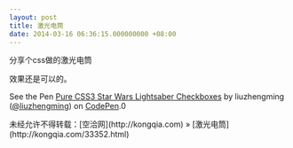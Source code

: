 ```yaml
---
layout: post
title: 激光电筒
date: 2014-03-16 06:36:15.000000000 +08:00
---
```


分享个css做的激光电筒

效果还是可以的。

 See the Pen [Pure CSS3 Star Wars Lightsaber Checkboxes](’http://codepen.io/liuzhengming/pen/pLuEq’) by liuzhengming ([@liuzhengming](’http://codepen.io/liuzhengming’)) on [CodePen](’http://codepen.io’).0

<script async="" src="//codepen.io/assets/embed/ei.js"></script>未经允许不得转载：[空洽网](http://kongqia.com) » [激光电筒](http://kongqia.com/33352.html)


